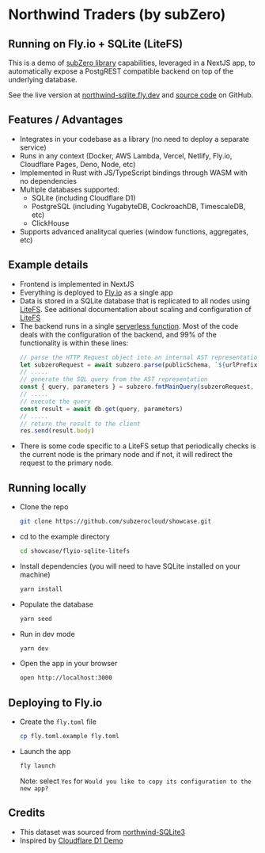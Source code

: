 # Northwind Traders (by subZero)
## Running on Fly.io + SQLite (LiteFS)
This is a demo of [subZero library](https://www.npmjs.com/package/subzerocloud) capabilities, leveraged in a NextJS app, to automatically expose a PostgREST compatible backend on top of the underlying database. 

See the live version at [northwind-sqlite.fly.dev](https://northwind-sqlite.fly.dev) and [source code](https://github.com/subzerocloud/showcase/tree/main/flyio-sqlite-litefs) on GitHub.

## Features / Advantages
- Integrates in your codebase as a library (no need to deploy a separate service) 
- Runs in any context (Docker, AWS Lambda, Vercel, Netlify, Fly.io, Cloudflare Pages, Deno, Node, etc)
- Implemented in Rust with JS/TypeScript bindings through WASM with no dependencies
- Multiple databases supported:
    - SQLite (including Cloudflare D1)
    - PostgreSQL (including YugabyteDB, CockroachDB, TimescaleDB, etc)
    - ClickHouse
- Supports advanced analitycal queries (window functions, aggregates, etc)

## Example details
- Frontend is implemented in NextJS
- Everything is deployed to [Fly.io](https://fly.io/) as a single app
- Data is stored in a SQLite database that is replicated to all nodes using [LiteFS](https://fly.io/blog/introducing-litefs/). See aditional documentation about scaling and configuration of [LiteFS](https://fly.io/docs/litefs/getting-started/)
- The backend runs in a single [serverless function](https://github.com/subzerocloud/showcase/blob/main/flyio-sqlite-litefs/pages/api/%5B...path%5D.ts). 
    Most of the code deals with the configuration of the backend, and 99% of the functionality is within these lines:
    ```typescript
    // parse the HTTP Request object into an internal AST representation
    let subzeroRequest = await subzero.parse(publicSchema, `${urlPrefix}/`, role, req)
    // .....
    // generate the SQL query from the AST representation
    const { query, parameters } = subzero.fmtMainQuery(subzeroRequest, queryEnv)
    // .....
    // execute the query
    const result = await db.get(query, parameters)
    // .....
    // return the result to the client
    res.send(result.body)
    ```
- There is some code specific to a LiteFS setup that periodically checks is the current node is the primary node and if not, it will redirect the request to the primary node.

## Running locally
- Clone the repo
    ```bash
    git clone https://github.com/subzerocloud/showcase.git
    ```
 - cd to the example directory
    ```bash
    cd showcase/flyio-sqlite-litefs
    ```
- Install dependencies (you will need to have SQLite installed on your machine)
    ```bash
    yarn install
    ```
- Populate the database
    ```bash
    yarn seed
    ```
- Run in dev mode
    ```bash
    yarn dev
    ```
- Open the app in your browser
    ```bash
    open http://localhost:3000
    ```

## Deploying to Fly.io
- Create the `fly.toml` file
    ```bash
    cp fly.toml.example fly.toml
    ```
- Launch the app
    ```bash
    fly launch
    ```
    Note: select `Yes` for `Would you like to copy its configuration to the new app?`

## Credits
- This dataset was sourced from [northwind-SQLite3](https://github.com/jpwhite3/northwind-SQLite3)
- Inspired by [Cloudflare D1 Demo](https://northwind.d1sql.com/)



